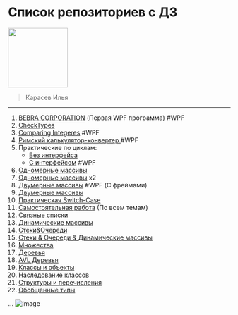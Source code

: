 # Список репозиториев с ДЗ

<img src="https://github.com/user-attachments/assets/f57852aa-b866-4a98-b1f2-5788c74bcd49" width="135" />

> Карасев Илья

---
1. [BEBRA CORPORATION](https://github.com/faermot/Homework_DPK_06_09_2024) (Первая WPF программа) #WPF
2. [CheckTypes](https://github.com/faermot/Homework_DPK_08_09_2024)
3. [Comparing Integeres](https://github.com/faermot/Homework_DPK__Comparing_Numbers) #WPF
4. [Римский калькулятор-конвертер ](https://github.com/faermot/Homework_DPK_26_09_2024) #WPF
5. Практические по циклам:
    - [Без интерфейса](https://github.com/faermot/Homework_DPK_01_10_2024_console)
    - [С интерфейсом](https://github.com/faermot/Homework_DPK_01_10_2024_wpf) #WPF 
7. [Одномерные массивы](https://github.com/faermot/Homework_DPK_04_10_2024)
8. [Одномерные массивы](https://github.com/faermot/Homework_DPK_08_10_2024) x2
9. [Двумерные массивы](https://github.com/faermot/TwoDimArraysWPFApp) #WPF (С фреймами)
10. [Двумерные массивы ](https://github.com/faermot/Homework_DPK_10_10_2024)
11. [Практическая Switch-Case ](https://github.com/faermot/Homework_26_10_blablabla)
12. [Самостоятельная работа](https://github.com/faermot/ConsoleApp15) (По всем темам)
13. [Связные списки](https://github.com/faermot/Linked-Lists-1)
14. [Динамические массивы](https://github.com/faermot/DynamicArrays1)
15. [Стеки&Очереди](https://github.com/faermot/Stacks-Queues)
16. [Стеки & Очереди & Динамические массивы](https://github.com/faermot/Homewrok_18.11)
17. [Множества](https://github.com/faermot/Sets)
18. [Деревья](https://github.com/faermot/Tree)
19. [AVL Деревья](https://github.com/DeadKumo0/AVL)
20. [Классы и объекты](https://github.com/faermot/Classes-Objects)
21. [Наследование классов](https://github.com/faermot/Class-Inheritance)
22. [Структуры и перечисления](https://github.com/faermot/Struct-Enum)
23. [Обобщённые типы](https://github.com/faermot/Generic)


















...
![image](https://github.com/user-attachments/assets/5b324a47-1afd-4869-be5c-eace4df7990e)
